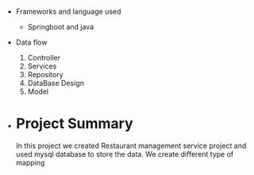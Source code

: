 * Frameworks and language used
  
    * Springboot and java
* Data flow
  1. Controller
  2. Services
  3. Repository
  4. DataBase Design
  5. Model
 

* # Project Summary
   In this project we created Restaurant management service project and used mysql database to store the data. We create different type of mapping 
